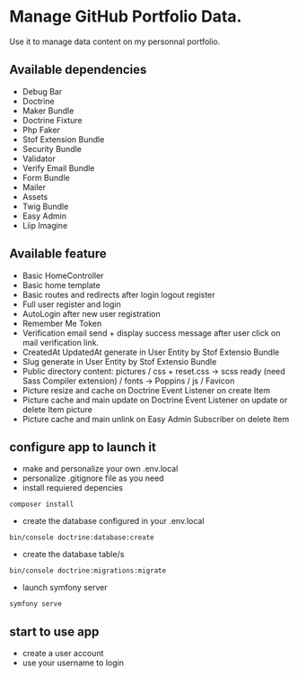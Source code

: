 # Manage GitHub Portfolio Data.

Use it to manage data content on my personnal portfolio.

## Available dependencies

- Debug Bar
- Doctrine
- Maker Bundle
- Doctrine Fixture
- Php Faker
- Stof Extension Bundle
- Security Bundle
- Validator
- Verify Email Bundle
- Form Bundle
- Mailer
- Assets
- Twig Bundle
- Easy Admin
- Liip Imagine

## Available feature

- Basic HomeController
- Basic home template
- Basic routes and redirects after login logout register
- Full user register and login
- AutoLogin after new user registration
- Remember Me Token
- Verification email send + display success message after user click on mail verification link.
- CreatedAt UpdatedAt generate in User Entity by Stof Extensio Bundle
- Slug generate in User Entity by Stof Extensio Bundle
- Public directory content: pictures / css + reset.css -> scss ready (need Sass Compiler extension) / fonts -> Poppins / js / Favicon
- Picture resize and cache on Doctrine Event Listener on create Item
- Picture cache and main update on Doctrine Event Listener on update or delete Item picture
- Picture cache and main unlink on Easy Admin Subscriber on delete Item

## configure app to launch it

- make and personalize your own .env.local
- personalize .gitignore file as you need
- install requiered depencies

```shell
composer install
```

- create the database configured in your .env.local

```shell
bin/console doctrine:database:create
```
- create the database table/s

```shell
bin/console doctrine:migrations:migrate 
```

- launch symfony server

```shell
symfony serve
```

## start to use app

- create a user account
- use your username to login

